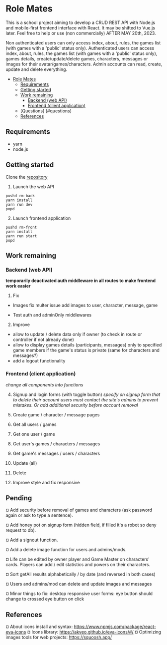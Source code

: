 # Role Mates

This is a school project aiming to develop a CRUD REST API with Node.js and mobile-first frontend interface with React. It may be shifted to Vue.js later.
Feel free to help or use (non commercially) AFTER MAY 20th, 2023.

Non authenticated users can only access index, about, rules, the games list (with games with a 'public' status only).
Authenticated users can access index, about, rules, the games list (with games with a 'public' status only), games details, create/update/delete games, characters, messages or images for their avatar/games/characters.
Admin accounts can read, create, update and delete everything.

- [Role Mates](#role-mates)
  - [Requirements](#requirements)
  - [Getting started](#getting-started)
  - [Work remaining](#work-remaining)
    - [Backend (web API)](#backend-web-api)
    - [Frontend (client application)](#frontend-client-application)
  - [Questions] (#questions)
  - [References](#references)

## Requirements

- yarn
- node.js

## Getting started

Clone the [repository](https://github.com/kimt0t0/Role-Mates/)

1. Launch the web API

```
pushd rm-back
yarn install
yarn run dev
popd
```

2. Launch frontend application

```
pushd rm-front
yarn install
yarn run start
popd
```

## Work remaining

### Backend (web API)

**temporarily deactivated auth middleware in all routes to make frontend work easier**

1. Fix

- Images
  fix multer issue
  add images to user, character, message, game

- Test auth and adminOnly middlewares

2. Improve

- allow to update / delete data only if owner (to check in route or controller if not already done)
- allow to display games details (participants, messages) only to specified game members if the game's status is private (same for characters and messages?)
- add a logout functionality

### Frontend (client application)

_change all components into functions_

4. Signup and login forms (with toggle button)
   _specify on signup form that to delete their account users must contact the site's admins to prevent mistakes. Or add additional security before account removal_

5. Create game / character / message pages

6. Get all users / games

7. Get one user / game

8. Get user's games / characters / messages

9. Get game's messages / users / characters

10. Update (all)

11. Delete

12. Improve style and fix responsive

## Pending

¤ Add security before removal of games and characters (ask password again or ask to type a sentence).

¤ Add honey pot on signup form (hidden field, if filled it's a robot so deny request to db).

¤ Add a signout function.

¤ Add a delete image function for users and admins/mods.

¤ Life can be edited by owner player and Game Master on characters' cards. Players can add / edit statistics and powers on their characters.

¤ Sort getAll results alphabetically / by date (and reversed in both cases)

¤ Users and admins/mod can delete and update images and messages

¤ Minor things to fix:
desktop responsive
user forms: eye button should change to crossed eye button on click

## References

¤ About icons install and syntax: https://www.npmjs.com/package/react-eva-icons
¤ Icons library: https://akveo.github.io/eva-icons/#/
¤ Optimizing images tools for web projects: https://squoosh.app/

